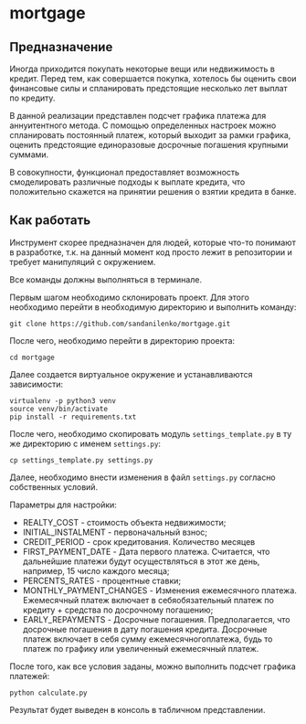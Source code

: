# mortgage

## Предназначение

Иногда приходится покупать некоторые вещи или недвижимость в кредит. Перед тем,
как совершается покупка, хотелось бы оценить свои финансовые силы и спланировать
предстоящие несколько лет выплат по кредиту.

В данной реализации представлен подсчет графика платежа для аннуитентного метода.
С помощью определенных настроек можно спланировать постоянный платеж, который 
выходит за рамки графика, оценить предстоящие единоразовые досрочные погашения 
крупными суммами. 

В совокупности, функционал предоставляет возможность смоделировать различные 
подходы к выплате кредита, что положительно скажется на принятии решения о 
взятии кредита в банке. 

## Как работать

Инструмент скорее предназначен для людей, которые что-то понимают в разработке, 
т.к. на данный момент код просто лежит в репозитории и требует манипуляций с 
окружением. 

Все команды должны выполняться в терминале.

Первым шагом необходимо склонировать проект. Для этого необходимо перейти в 
необходимую директорию и выполнить команду:

```git clone https://github.com/sandanilenko/mortgage.git``` 

После чего, необходимо перейти в директорию проекта:

```cd mortgage```

Далее создается виртуальное окружение и устанавливаются зависимости:

```
virtualenv -p python3 venv
source venv/bin/activate
pip install -r requirements.txt
```

После чего, необходимо скопировать модуль `settings_template.py` в ту же 
директорию с именем `settings.py`:

```cp settings_template.py settings.py```

Далее, необходимо внести изменения в файл `settings.py` согласно собственных 
условий.

Параметры для настройки:

- REALTY_COST - стоимость объекта недвижимости;  
- INITIAL_INSTALMENT - первоначальный взнос; 
- CREDIT_PERIOD - срок кредитования. Количество месяцев
- FIRST_PAYMENT_DATE - Дата первого платежа. Считается, что дальнейшие платежи 
    будут осуществляться в этот же день, например, 15 число каждого месяца;
- PERCENTS_RATES - процентные ставки;
- MONTHLY_PAYMENT_CHANGES - Изменения ежемесячного платежа. Ежемесячный платеж 
    включает в себяобязательный платеж по кредиту + средства по досрочному 
    погашению;
- EARLY_REPAYMENTS - Досрочные погашения. Предполагается, что досрочные 
    погашения в дату погашения кредита. Досрочные платеж включает в себя сумму 
    ежемесячногоплатежа, будь то платеж по графику или увеличенный ежемесячный 
    платеж.

После того, как все условия заданы, можно выполнить подсчет графика платежей:

```python calculate.py```

Результат будет выведен в консоль в табличном представлении.
